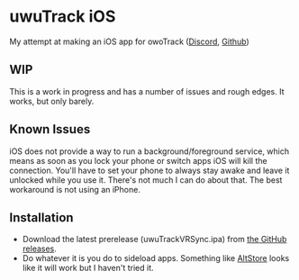 #  uwuTrack iOS
My attempt at making an iOS app for owoTrack ([Discord](https://discord.gg/ttDkJqKDXX), [Github]())

## WIP
This is a work in progress and has a number of issues and rough edges. It works, but only barely.


## Known  Issues
iOS does not provide a way to run a background/foreground service, which means as soon as you lock your phone or switch apps iOS will kill the connection. You'll have to set your phone to always stay awake and leave it unlocked while you use it. There's not much I can do about that. The best workaround is not using an iPhone.

## Installation
 - Download the latest prerelease (uwuTrackVRSync.ipa) from [the GitHub releases](https://github.com/Tschrock/uwuTrack-iOS/releases/latest).
 - Do whatever it is you do to sideload apps. Something like [AltStore](https://altstore.io) looks like it will work but I haven't tried it.
